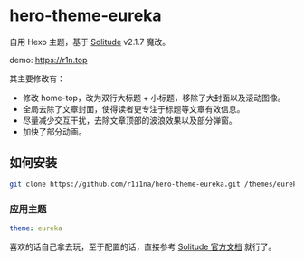 # hero-theme-eureka
自用 Hexo 主题，基于 [Solitude](https://github.com/everfu/hexo-theme-solitude) v2.1.7 魔改。

demo: https://r1n.top

其主要修改有：
- 修改 home-top，改为双行大标题 + 小标题，移除了大封面以及滚动图像。
- 全局去除了文章封面，使得读者更专注于标题等文章有效信息。
- 尽量减少交互干扰，去除文章顶部的波浪效果以及部分弹窗。
- 加快了部分动画。

## 如何安装
```bash
git clone https://github.com/r1i1na/hero-theme-eureka.git /themes/eureka
```
### 应用主题
```yaml
theme: eureka
```

喜欢的话自己拿去玩，至于配置的话，直接参考 [Solitude 官方文档](https://solitude.js.org/zh/) 就行了。
